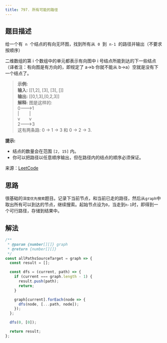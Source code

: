```yaml
---
title: 797. 所有可能的路径
---
```


## 题目描述

给一个有  `n`  个结点的有向无环图，找到所有从  `0`  到  `n-1`  的路径并输出（不要求按顺序）

二维数组的第 i 个数组中的单元都表示有向图中 i 号结点所能到达的下一些结点（译者注：有向图是有方向的，即规定了 a→b 你就不能从 b→a）空就是没有下一个结点了。

> **示例:**  
> **输入:** [[1,2], [3], [3], []]  
> **输出:** [[0,1,3],[0,2,3]]  
> **解释:** 图是这样的:  
> 0--->1  
> | &ensp; &ensp; &ensp;|  
> v&ensp; &ensp; &ensp;v  
> 2--->3  
> 这有两条路: 0 -> 1 -> 3 和 0 -> 2 -> 3.

**提示:**

- 结点的数量会在范围 `[2, 15]` 内。
- 你可以把路径以任意顺序输出，但在路径内的结点的顺序必须保证。

来源：[LeetCode](https://leetcode-cn.com/problems/all-paths-from-source-to-target)

## 思路

很基础的`深度优先搜索`题目。记录下当前节点，和当前已走的路径，然后从`graph`中取出所有可以到达的节点，继续搜索。起始节点设为`0`，当走到`n-1`时，即得到一个可行路径，存储到结果中。

## 解法

```js
/**
 * @param {number[][]} graph
 * @return {number[][]}
 */
const allPathsSourceTarget = graph => {
  const result = [];

  const dfs = (current, path) => {
    if (current === graph.length - 1) {
      result.push(path);
      return;
    }

    graph[current].forEach(node => {
      dfs(node, [...path, node]);
    });
  };

  dfs(0, [0]);

  return result;
};
```
